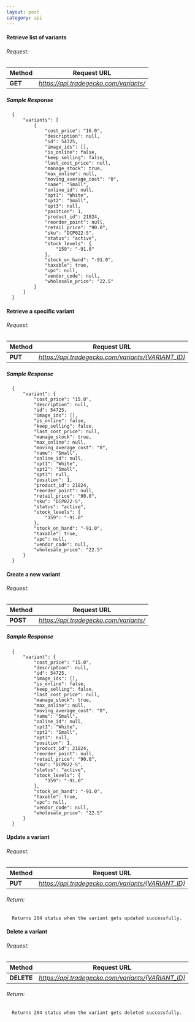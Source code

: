 ```yaml
---
layout: post
category: api
---
```


####   Retrieve list of variants

######     Request:
Method     | Request URL   
-----------| ------------- 
**GET**    | *https://api.tradegecko.com/variants/*

##### Sample Response

      {
          "variants": [
              {
                  "cost_price": "16.0",
                  "description": null,
                  "id": 54725,
                  "image_ids": [],
                  "is_online": false,
                  "keep_selling": false,
                  "last_cost_price": null,
                  "manage_stock": true,
                  "max_online": null,
                  "moving_average_cost": "0",
                  "name": "Small",
                  "online_id": null,
                  "opt1": "White",
                  "opt2": "Small",
                  "opt3": null,
                  "position": 1,
                  "product_id": 21824,
                  "reorder_point": null,
                  "retail_price": "90.0",
                  "sku": "DCP022-S",
                  "status": "active",
                  "stock_levels": {
                      "159": "-91.0"
                  },
                  "stock_on_hand": "-91.0",
                  "taxable": true,
                  "upc": null,
                  "vendor_code": null,
                  "wholesale_price": "22.5"
              }
          ]
      }

####   Retrieve a specific variant

######     Request:
Method     | Request URL   
-----------| ------------- 
**PUT**    | *https://api.tradegecko.com/variants/{VARIANT_ID}*

##### Sample Response

      {
          "variant": {
              "cost_price": "15.0",
              "description": null,
              "id": 54725,
              "image_ids": [],
              "is_online": false,
              "keep_selling": false,
              "last_cost_price": null,
              "manage_stock": true,
              "max_online": null,
              "moving_average_cost": "0",
              "name": "Small",
              "online_id": null,
              "opt1": "White",
              "opt2": "Small",
              "opt3": null,
              "position": 1,
              "product_id": 21824,
              "reorder_point": null,
              "retail_price": "90.0",
              "sku": "DCP022-S",
              "status": "active",
              "stock_levels": {
                  "159": "-91.0"
              },
              "stock_on_hand": "-91.0",
              "taxable": true,
              "upc": null,
              "vendor_code": null,
              "wholesale_price": "22.5"
          }
      }

####   Create a new variant

######     Request:
Method     | Request URL   
-----------| ------------- 
**POST**   | *https://api.tradegecko.com/variants/*

##### Sample Response

      {
          "variant": {
              "cost_price": "15.0",
              "description": null,
              "id": 54725,
              "image_ids": [],
              "is_online": false,
              "keep_selling": false,
              "last_cost_price": null,
              "manage_stock": true,
              "max_online": null,
              "moving_average_cost": "0",
              "name": "Small",
              "online_id": null,
              "opt1": "White",
              "opt2": "Small",
              "opt3": null,
              "position": 1,
              "product_id": 21824,
              "reorder_point": null,
              "retail_price": "90.0",
              "sku": "DCP022-S",
              "status": "active",
              "stock_levels": {
                  "159": "-91.0"
              },
              "stock_on_hand": "-91.0",
              "taxable": true,
              "upc": null,
              "vendor_code": null,
              "wholesale_price": "22.5"
          }
      }


####   Update a variant

######     Request:
Method     | Request URL   
-----------| ------------- 
**PUT**    | *https://api.tradegecko.com/variants/{VARIANT_ID}*

###### Return:
      Returns 204 status when the variant gets updated successfully. 

####   Delete a variant

######     Request:
Method     | Request URL   
-----------| ------------- 
**DELETE** | *https://api.tradegecko.com/variants/{VARIANT_ID}*

###### Return:
      Returns 204 status when the variant gets deleted successfully. 
